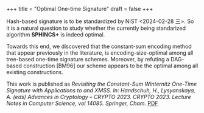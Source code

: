 +++
title = "Optimal One-time Signature"
draft = false
+++

Hash-based signature is to be standardized by NIST <span class="timestamp-wrapper"><span class="timestamp">&lt;2024-02-28 三&gt;</span></span>. So
it is a natural question to study whether the currently being standarized
algorithm **SPHINCS+** is indeed optimal.

Towards this end, we discovered that the constant-sum encoding method
that appear previously in the literature, is encoding-size-optimal
among all tree-based one-time signature schemes. Moreover, by refuting
a DAG-based construction [BM96] our scheme appears to be the optimal
among all existing constructions.

This work is published as _Revisiting the Constant-Sum Winternitz
One-Time Signature with Applications to and XMSS. In: Handschuh, H.,
Lysyanskaya, A. (eds) Advances in Cryptology –
CRYPTO 2023. CRYPTO 2023. Lecture Notes in Computer Science,
vol 14085. Springer, Cham._ [PDF](https://link.springer.com/content/pdf/10.1007/978-3-031-38554-4_15.pdf)
